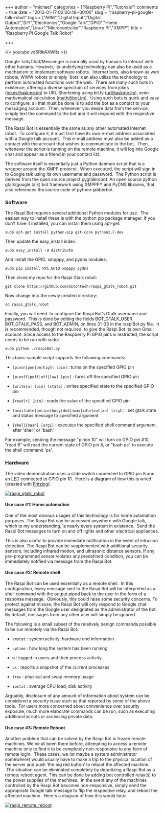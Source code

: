 +++
author = "michael"
categories = ["Raspberry Pi","Tutorials"]
comments = true
date = "2013-01-17 02:06:48+00:00"
slug = "raspberry-pi-google-talk-robot"
tags = ["ARM","Digital Input","Digital Output","DIY","Electronics","Google Talk","GPIO","Home Automation","Linux","Microcontroller","Raspberry Pi","XMPP"]
title = "Raspberry Pi Google Talk Robot"

+++

{{< youtube vd6RlkAXWRs >}}

Google Talk/Chat/Messenger is normally used by humans to interact with other humans. However, its underlying technology can also be used as a mechanism to implement software robots.  Internet bots, also known as web robots, WWW robots or simply 'bots' can also utilize the technology to perform automated functions over the web.  There are many such bots in existence, offering a diverse spectrum of services from jokes (jokes@askme.im) to URL Shortening using bit.ly (url@askme.im), even mathematical calculation (math@bot.im).  Using such bots is quick and easy to configure, all that must be done is to add the bot as a contact to your messaging account.  Then, whenever you desire data from the service, simply text the command to the bot and it will respond with the respective message.

The Raspi Bot is essentially the same as any other automated Internet robot.  To configure it, it must first have its own e-mail address associated with a Google talk account.  This e-mail address must also be added as a contact with the account that wishes to communicate to the bot.  Then, whenever the script is running on the remote machine, it will log into Google chat and appear as a friend in your contact list.

The software itself is essentially just a Python daemon script that is a wrapper around the XMPP protocol.  When executed, the script will sign in to Google talk using its own username and password.  The Python script is derived from the open source project pygtalkrobot: An open source python gtalk(google talk) bot framework using XMPPPY and PyDNS libraries, that also references the source code of python-jabberbot.

### Software

The Raspi Bot requires several additional Python modules for use.  The easiest way to install these is with the python pip package manager. If you don't have it installed, you can install them using apt-get:

```
sudo apt-get install python-pip git-core python2.7-dev
```

Then update the easy_install index:

```
sudo easy_install -U distribute
```

And install the GPIO, xmpppy, and pydns modules:

```
sudo pip install RPi.GPIO xmpppy pydns
```

Then clone my repo for the Raspi Gtalk robot:

```
git clone https://github.com/mitchtech/raspi_gtalk_robot.git
```

Now change into the newly created directory:

```
cd raspi_gtalk_robot
```

Finally, you will need  to configure the Raspi Bot’s Gtalk username and password.  This is done by editing the fields BOT_GTALK_USER, BOT_GTALK_PASS, and BOT_ADMIN, on lines 31-33 in the raspiBot.py file.  It is recommended, though not required, to give the Raspi Bot its own Gmail account. Since access to the Raspberry Pi GPIO pins is restricted, the script needs to be run with sudo:

```
sudo python ./raspiBot.py
```

This basic sample script supports the following commands:

  * `[pinon|pon|on|high] [pin]` : turns on the specified GPIO pin

  * `[pinoff|poff|off|low] [pin]` : turns off the specified GPIO pin

  * `[write|w] [pin] [state]` : writes specified state to the specified GPIO pin

  * `[read|r] [pin]` : reads the value of the specified GPIO pin

  * `[available|online|busy|dnd|away|idle|out|xa] [arg1]` : set gtalk state and status message to specified argument

  * `[shell|bash] [arg1]` : executes the specified shell command argument after 'shell' or 'bash'

For example, sending the message "pinon 10" will turn on GPIO pin #10, "read 8" will read the current state of GPIO pin 8, or "bash ps" to execute the shell command 'ps'.

### Hardware

The video demonstration uses a slide switch connected to GPIO pin 8 and an LED connected to GPIO pin 10.  Here is a diagram of how this is wired   (created with [Fritzing](http://fritzing.org/)):

[![raspi_gtalk_robot](http://mitchtech.net/wp-content/uploads/2013/01/raspi_gtalk_robot-300x277.png)](http://mitchtech.net/raspberry-pi-google-talk-robot/raspi_gtalk_robot/)

#### Use case #1: Home automation

One of the most obvious usages of this technology is for home automation purposes. The Raspi Bot can be accessed anywhere with Google talk, which to my understanding, is nearly every system in existence.  Send the Raspi Bot messages to turn on and off lights and other electrical appliances.

This is also useful to provide immediate notification in the event of intrusion detection. The Raspi Bot can be supplemented with additional security sensors, including infrared motion, and ultrasonic distance sensors. If any pre-programmed sensor violates any predefined condition, you can be immediately notified via message from the Raspi Bot.

#### Use case #2: Remote shell

The Raspi Bot can be used essentially as a remote shell.  In this configuration, every message sent to the Raspi Bot will be interpreted as a shell command with the output piped back to the user in the form of a response message.  Obviously, this could raise some security concerns. To protect against misuse, the Raspi Bot will only respond to Google chat messages from the Google user designated as the administrator of the bot.  By default, messages from any other user will simply be ignored.

The following is a small subset of the relatively benign commands possible to be run remotely via the Raspi Bot:

  * `vmstat` : system activity, hardware and information

  * `uptime` : how long the system has been running

  * `w` : logged in users and their process activity

  * `ps` : reports a snapshot of the current processes

  * `free` : physical and swap memory usage

  * `iostat` : average CPU load, disk activity

Arguably, disclosure of any amount of information about system can be considered a security issue such as that reported by some of the above tools.  For users more concerned about convenience over security exposure, much more elaborate commands can be run, such as executing additional scripts or accessing private data.

#### Use case #3: Remote Reboot

Another problem that can be solved by the Raspi Bot is frozen remote machines. We've all been there before, attempting to access a remote machine only to find it to be completely non-responsive to any form of remote login.  These cases, we (or maybe a system administrator somewhere) would usually have to make a trip to the physical location of the server and push ‘the big red button’ to reboot the affected machine.  The situation can be eliminated completely by deputizing a Raspi Bot as a remote reboot agent. This can be done by adding bot controlled relay(s) to the power supplies of the machines.  In the event any of the machines controlled by the Raspi Bot becomes non-responsive, simply send the appropriate Google talk message to flip the respective relay, and reboot the affected machine.  Here's a diagram of how this would look:

[![raspi_remote_reboot](http://mitchtech.net/wp-content/uploads/2013/01/raspi_remote_reboot-300x181.png)](http://mitchtech.net/raspberry-pi-google-talk-robot/raspi_remote_reboot/)

